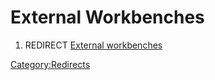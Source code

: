 # External Workbenches
1.  REDIRECT [External workbenches](External_workbenches.md)



[Category:Redirects](Category:Redirects.md)
